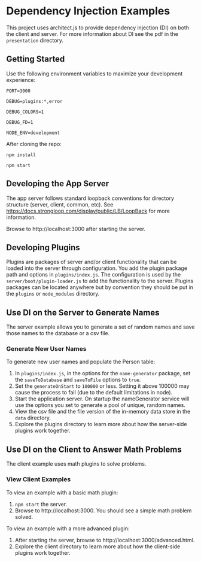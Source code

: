 # Dependency Injection Examples

This project uses architect.js to provide dependency injection (DI) on both the
client and server. For more information about DI see the pdf in the
`presentation` directory.

## Getting Started

Use the following environment variables to maximize your development experience:

    PORT=3000

    DEBUG=plugins:*,error

    DEBUG_COLORS=1

    DEBUG_FD=1

    NODE_ENV=development

After cloning the repo:

`npm install`

`npm start`


## Developing the App Server

The app server follows standard loopback conventions for directory structure
(server, client, common, etc).
See https://docs.strongloop.com/display/public/LB/LoopBack for more information.

Browse to http://localhost:3000 after starting the server.

## Developing Plugins

Plugins are packages of server and/or client functionality that can be loaded
into the server through configuration. You add the plugin package path and
options in `plugins/index.js`. The configuration is used by the
`server/boot/plugin-loader.js` to add the functionality to the server. Plugins
packages can be located anywhere but by convention they should be put in the
`plugins` or `node_modules` directory.


## Use DI on the Server to Generate Names

The server example allows you to generate a set of random names and save those
names to the database or a csv file.

### Generate New User Names

To generate new user names and populate the Person table:

1. In `plugins/index.js`, in the options for the `name-generator`
package, set the `saveToDatabase` and `saveToFile` options to `true`.
2. Set the `generateOnStart` to `100000` or less. Setting it above 100000 may
cause the process to fail (due to the default limitations in node).
3. Start the application server. On startup the nameGenerator service will
use the options you set to generate a pool of unique, random names.
4. View the csv file and the file version of the in-memory data store in the
`data` directory.
5. Explore the plugins directory to learn more about how the server-side plugins
work together.

## Use DI on the Client to Answer Math Problems

The client example uses math plugins to solve problems.

### View Client Examples

To view an example with a basic math plugin:

1. `npm start` the server.
2. Browse to http://localhost:3000. You should see a simple math problem solved.

To view an example with a more advanced plugin:

1. After starting the server, browse to http://localhost:3000/advanced.html.
2. Explore the client directory to learn more about how the client-side plugins
work together.





